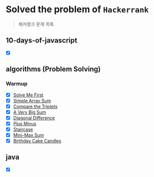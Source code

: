 # Solved the problem of `Hackerrank`
> 해커랭크 문제 목록

## 10-days-of-javascript
- [x] []()

## algorithms (Problem Solving)
### Warmup
- [x] [Solve Me First](https://github.com/bin-e/algorithm/tree/master/hackerrank/algorithms/solve-me-first)
- [x] [Simple Array Sum](https://github.com/bin-e/algorithm/tree/master/hackerrank/algorithms/simple-array-sum)
- [x] [Compare the Triplets](https://github.com/bin-e/algorithm/tree/master/hackerrank/algorithms/compare-the-triplets)
- [x] [A Very Big Sum](https://github.com/bin-e/algorithm/tree/master/hackerrank/algorithms/a-very-big-sum)
- [x] [Diagonal Difference](https://github.com/bin-e/algorithm/tree/master/hackerrank/algorithms/diagonal-difference)
- [x] [Plus Minus](https://github.com/bin-e/algorithm/tree/master/hackerrank/algorithms/plus-minus)
- [x] [Staircase](https://github.com/bin-e/algorithm/tree/master/hackerrank/algorithms/staircase)
- [x] [Mini-Max Sum](https://github.com/bin-e/algorithm/tree/master/hackerrank/algorithms/mini-max-sum)
- [x] [Birthday Cake Candles](https://github.com/bin-e/algorithm/tree/master/hackerrank/algorithms/birthday-cake-candles)

## java
- [x] []()